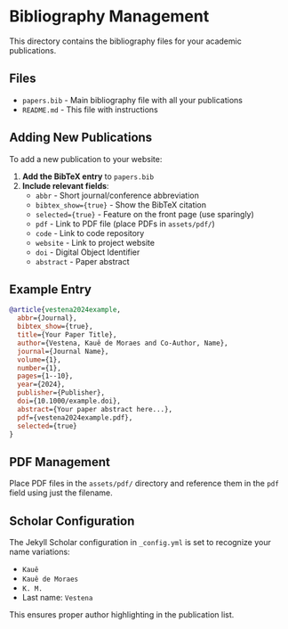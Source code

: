# Bibliography Management

This directory contains the bibliography files for your academic publications.

## Files

- `papers.bib` - Main bibliography file with all your publications
- `README.md` - This file with instructions

## Adding New Publications

To add a new publication to your website:

1. **Add the BibTeX entry** to `papers.bib`
2. **Include relevant fields**:
   - `abbr` - Short journal/conference abbreviation
   - `bibtex_show={true}` - Show the BibTeX citation
   - `selected={true}` - Feature on the front page (use sparingly)
   - `pdf` - Link to PDF file (place PDFs in `assets/pdf/`)
   - `code` - Link to code repository
   - `website` - Link to project website
   - `doi` - Digital Object Identifier
   - `abstract` - Paper abstract

## Example Entry

```bibtex
@article{vestena2024example,
  abbr={Journal},
  bibtex_show={true},
  title={Your Paper Title},
  author={Vestena, Kauê de Moraes and Co-Author, Name},
  journal={Journal Name},
  volume={1},
  number={1},
  pages={1--10},
  year={2024},
  publisher={Publisher},
  doi={10.1000/example.doi},
  abstract={Your paper abstract here...},
  pdf={vestena2024example.pdf},
  selected={true}
}
```

## PDF Management

Place PDF files in the `assets/pdf/` directory and reference them in the `pdf` field using just the filename.

## Scholar Configuration

The Jekyll Scholar configuration in `_config.yml` is set to recognize your name variations:
- `Kauê`
- `Kauê de Moraes`
- `K. M.`
- Last name: `Vestena`

This ensures proper author highlighting in the publication list.